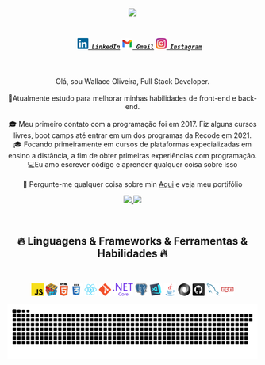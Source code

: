 <h1 align="center">
  <a href="https://git.io/typing-svg">
    <img src="https://readme-typing-svg.herokuapp.com/?lines=Hello,+everyone👋;I'm+Wallace+T+Oliveira;Nice+to+meet+you!&center=true&size=30">
  </a>
</h1>

<h5 align="center">
  <code>
    <a href="https://www.linkedin.com/in/wallace-oliveira/" title="LinkedIn Profile"><img width="22" src="images/linkedin.svg"> LinkedIn</a></code>
  <code><a href="mailto: wallacetavaresoliveira84@gmail.com" title="Gmail "><img width="22" src="images/gmail_icon.png"> Gmail</a></code>
  <code><a href="https://www.instagram.com/wallace_toliveira/" title="Instagram Profile"><img width="22" src="images/instagram.svg"> Instagram</a></code>
</h5>
<br><p align="center">Olá, sou Wallace Oliveira, Full Stack Developer.<br>
  <br>🔬Atualmente estudo para melhorar minhas habilidades de front-end e back-end.</br>
  <br>🎓 Meu primeiro contato com a programação foi em 2017. Fiz alguns cursos livres, boot camps até entrar em um dos programas da Recode em 2021.
  <br>🎓 Focando primeiramente em cursos de plataformas expecializadas em ensino a distância, a fim de obter primeiras experiências com programação.
  <br>💻Eu amo escrever código e aprender qualquer coisa sobre isso</br>
  <br>💬 Pergunte-me qualquer coisa sobre min <a href="https://www.instagram.com/wallace_toliveira/" title="Issues">Aqui</a> e veja meu portifólio</br>
  
  <div align="center">
  <a href="https://github.com/Wallace-Tavares-Oliveira">
  <img height="180em" src="https://github-readme-stats.vercel.app/api?username=Wallace-Tavares-Oliveira&show_icons=true&theme=github_dark&include_all_commits=true&count_private=true"/>
  <img height="180em" src="https://github-readme-stats.vercel.app/api/top-langs/?username=rafaballerini&layout=compact&langs_count=7&theme=github_dark"/>
</div>
  
  <br></a></p><h2 align="center">🔥 Linguagens & Frameworks & Ferramentas & Habilidades 🔥</h2><br>
<p align="center">
     <code><img title="Javascript" height="25" src="images/javascript.svg"></code>
    <code><img title="Problem Solving" height="25" src="images/problemSolving.png"></code>
    <code><img title="HTML5" height="25" src="images/html5.svg"></code>
    <code><img title="CSS" height="25" src="images/css.svg"></code>
    <code><img title="React" height="25" src="images/react-original.svg"></code>
    <code><img title="Git" height="25" src="images/git-original.svg"></code>
    <code><img title=".NetCore" height="25" src="images/dotnetcore.svg"></code>
    <code><img title="PostgreSQL" height="25" src="images/postgresql.svg"></code>
    <code><img title="Visual Studio Code" height="25" src="images/vscode.png"></code>
    <code><img title="Java" height="25" src="images/java-original.svg"></code>
    <code><img title="JSON" height="25" src="images/json.svg"></code>
    <code><img title="GitHub" height="25" src="images/github.svg"></code>
    <code><img title="MySQL" height="25" src="images/mysql.svg"></code>
    <code><img title="npm" height="25" src="images/npm.svg"></code>
</p>

 
  ![Snake animation](https://github.com/Wallace-Tavares-Oliveira/Wallace-Tavares-Oliveira/blob/output/github-contribution-grid-snake.svg)
 
</div>
